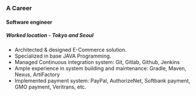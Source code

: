 
### A Career

#### Software engineer 

##### Worked location - Tokyo and Seoul

- Architected & designed E-Commerce solution.
- Specialized in base JAVA Programming.
- Managed Continuous integration system: Git, Gitlab, Github, Jenkins
- Ample experience in system building and maintenance: Gradle, Maven, Nexus, ArtiFactory
- Implemented payment system: PayPal, AuthorizeNet, Softbank payment, GMO payment, Veritrans, etc. 
